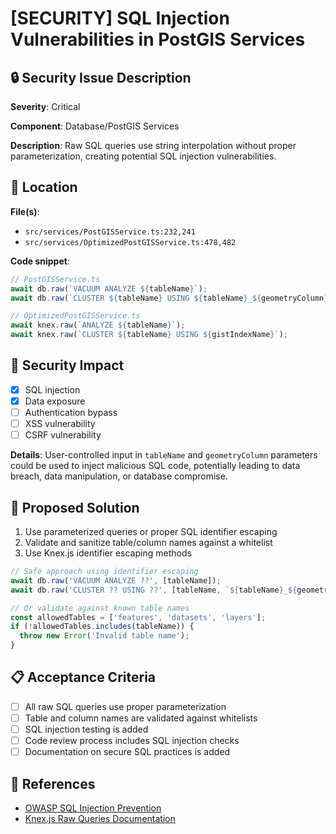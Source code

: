 # [SECURITY] SQL Injection Vulnerabilities in PostGIS Services

## 🔒 Security Issue Description

**Severity**: Critical

**Component**: Database/PostGIS Services

**Description**: 
Raw SQL queries use string interpolation without proper parameterization, creating potential SQL injection vulnerabilities.

## 📍 Location
**File(s)**: 
- `src/services/PostGISService.ts:232,241`
- `src/services/OptimizedPostGISService.ts:478,482`

**Code snippet**:
```typescript
// PostGISService.ts
await db.raw(`VACUUM ANALYZE ${tableName}`);
await db.raw(`CLUSTER ${tableName} USING ${tableName}_${geometryColumn}_idx`);

// OptimizedPostGISService.ts
await knex.raw(`ANALYZE ${tableName}`);
await knex.raw(`CLUSTER ${tableName} USING ${gistIndexName}`);
```

## 🚨 Security Impact
- [x] SQL injection
- [x] Data exposure
- [ ] Authentication bypass
- [ ] XSS vulnerability
- [ ] CSRF vulnerability

**Details**: User-controlled input in `tableName` and `geometryColumn` parameters could be used to inject malicious SQL code, potentially leading to data breach, data manipulation, or database compromise.

## 🔧 Proposed Solution
1. Use parameterized queries or proper SQL identifier escaping
2. Validate and sanitize table/column names against a whitelist
3. Use Knex.js identifier escaping methods

```typescript
// Safe approach using identifier escaping
await db.raw('VACUUM ANALYZE ??', [tableName]);
await db.raw('CLUSTER ?? USING ??', [tableName, `${tableName}_${geometryColumn}_idx`]);

// Or validate against known table names
const allowedTables = ['features', 'datasets', 'layers'];
if (!allowedTables.includes(tableName)) {
  throw new Error('Invalid table name');
}
```

## 📋 Acceptance Criteria
- [ ] All raw SQL queries use proper parameterization
- [ ] Table and column names are validated against whitelists
- [ ] SQL injection testing is added
- [ ] Code review process includes SQL injection checks
- [ ] Documentation on secure SQL practices is added

## 🔗 References
- [OWASP SQL Injection Prevention](https://cheatsheetseries.owasp.org/cheatsheets/SQL_Injection_Prevention_Cheat_Sheet.html)
- [Knex.js Raw Queries Documentation](http://knexjs.org/#Raw-Queries)